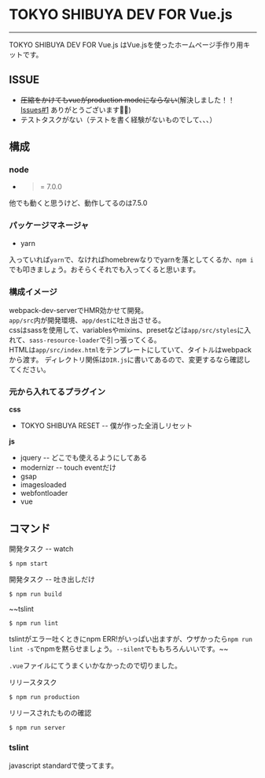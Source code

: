 # TOKYO SHIBUYA DEV FOR Vue.js
---

TOKYO SHIBUYA DEV FOR Vue.js はVue.jsを使ったホームページ手作り用キットです。<br>

## ISSUE

* ~~圧縮をかけてもvueがproduction modeにならない~~(解決しました！！ [Issues#1](https://github.com/bom-shibuya/env_dev2017-vue/issues/1) ありがとうございます🙌🏻)
* テストタスクがない（テストを書く経験がないものでして、、、）

## 構成

### node

* >= 7.0.0

他でも動くと思うけど、動作してるのは7.5.0

### パッケージマネージャ

* yarn

入っていれば`yarn`で、なければhomebrewなりでyarnを落としてくるか、`npm i`でも叩きましょう。おそらくそれでも入ってくると思います。

### 構成イメージ

webpack-dev-serverでHMR効かせて開発。  
`app/src`内が開発環境、`app/dest`に吐き出させる。  
cssはsassを使用して、variablesやmixins、presetなどは`app/src/styles`に入れて、`sass-resource-loader`で引っ張ってくる。  
HTMLは`app/src/index.html`をテンプレートにしていて、タイトルはwebpackから渡す。
ディレクトリ関係は`DIR.js`に書いてあるので、変更するなら確認してください。

### 元から入れてるプラグイン

**css**
* TOKYO SHIBUYA RESET -- 僕が作った全消しリセット

**js**
* jquery -- どこでも使えるようにしてある
* modernizr -- touch eventだけ
* gsap
* imagesloaded
* webfontloader
* vue

## コマンド

開発タスク -- watch

    $ npm start

開発タスク -- 吐き出しだけ

    $ npm run build

~~tslint

    $ npm run lint

tslintがエラー吐くときにnpm ERR!がいっぱい出ますが、ウザかったら`npm run lint -s`でnpmを黙らせましょう。`--silent`でももちろんいいです。~~

`.vue`ファイルにてうまくいかなかったので切りました。

リリースタスク

    $ npm run production

リリースされたものの確認

    $ npm run server

### tslint

javascript standardで使ってます。

